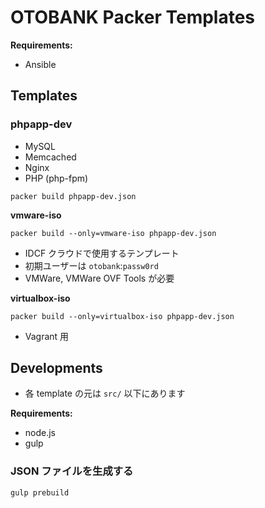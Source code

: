 # OTOBANK Packer Templates

__Requirements:__

* Ansible

## Templates

### phpapp-dev

* MySQL
* Memcached
* Nginx
* PHP (php-fpm)

```
packer build phpapp-dev.json
```

__vmware-iso__

```
packer build --only=vmware-iso phpapp-dev.json
```

* IDCF クラウドで使用するテンプレート
* 初期ユーザーは `otobank`:`passw0rd`
* VMWare, VMWare OVF Tools が必要

__virtualbox-iso__

```
packer build --only=virtualbox-iso phpapp-dev.json
```

* Vagrant 用


## Developments

* 各 template の元は `src/` 以下にあります

__Requirements:__

* node.js
* gulp


### JSON ファイルを生成する

```
gulp prebuild
```
